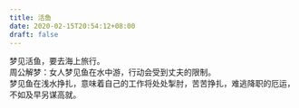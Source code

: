 ```yaml
---
title: 活鱼
date: 2020-02-15T20:54:12+08:00
draft: false
---
```


梦见活鱼，要去海上旅行。<br>
周公解梦：女人梦见鱼在水中游，行动会受到丈夫的限制。<br>
梦见鱼在浅水挣扎，意味着自己的工作将处处掣肘，苦苦挣扎，难逃降职的厄运，不如及早另谋高就。<br>
